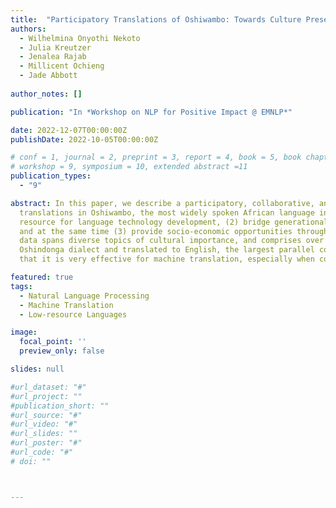 ```yaml
---
title:  "Participatory Translations of Oshiwambo: Towards Culture Preservation with Language Technology"
authors:
  - Wilhelmina Onyothi Nekoto
  - Julia Kreutzer
  - Jenalea Rajab
  - Millicent Ochieng
  - Jade Abbott
  
author_notes: []

publication: "In *Workshop on NLP for Positive Impact @ EMNLP*"

date: 2022-12-07T00:00:00Z
publishDate: 2022-10-05T00:00:00Z

# conf = 1, journal = 2, preprint = 3, report = 4, book = 5, book chapter = 6, thesis = 7, patent = 9
# workshop = 9, symposium = 10, extended abstract =11
publication_types:
  - "9"

abstract: In this paper, we describe a participatory, collaborative, and cost-effective process for creating
  translations in Oshiwambo, the most widely spoken African language in Namibia. We aim to (1) build a
  resource for language technology development, (2) bridge generational gaps in cultural and language knowledge,
  and at the same time (3) provide socio-economic opportunities through language preservation. The created
  data spans diverse topics of cultural importance, and comprises over 7.5k sentences written in the 
  Oshindonga dialect and translated to English, the largest parallel corpus for Oshiwambo to-date. We show 
  that it is very effective for machine translation, especially when combined with transfer learning.

featured: true
tags:
  - Natural Language Processing
  - Machine Translation 
  - Low-resource Languages

image:
  focal_point: ''
  preview_only: false

slides: null

#url_dataset: "#"
#url_project: ""
#publication_short: ""
#url_source: "#"
#url_video: "#"
#url_slides: ""
#url_poster: "#"
#url_code: "#"
# doi: ""



---
```


